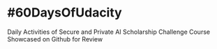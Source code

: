 # #60DaysOfUdacity
Daily Activities of Secure and Private AI Scholarship Challenge Course Showcased on Github for Review
